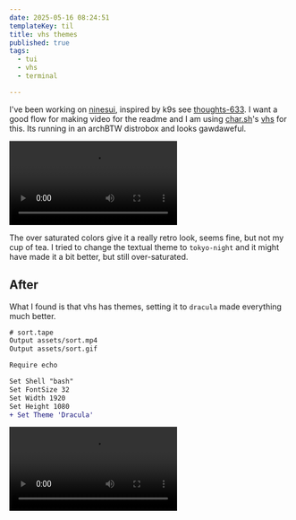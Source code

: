 ```yaml
---
date: 2025-05-16 08:24:51
templateKey: til
title: vhs themes
published: true
tags:
  - tui
  - vhs
  - terminal

---
```



I've been working on
[ninesui](https://github.com/WaylonWalker/ninesui/blob/main/README.md),
inspired by k9s see [thoughts-633](https://thoughts.waylonwalker.com/post/633).
I want a good flow for making video for the readme and I am using [char.sh](https://charm.sh/apps/)'s [vhs](https://github.com/charmbracelet/vhs) for this.
Its running in an archBTW distrobox and looks gawdaweful.

![sort.mp4](https://dropper.wayl.one/api/file/e86047ed-6881-43f7-8e3a-30411d51afaf.mp4)

The over saturated colors give it a really retro look, seems fine, but not my
cup of tea.  I tried to change the textual theme to `tokyo-night` and it might
have made it a bit better, but still over-saturated.

## After

What I found is that vhs has themes, setting it to `dracula` made everything much better.

``` diff
# sort.tape
Output assets/sort.mp4
Output assets/sort.gif

Require echo

Set Shell "bash"
Set FontSize 32
Set Width 1920
Set Height 1080
+ Set Theme 'Dracula'
```

![sort.mp4](https://dropper.wayl.one/api/file/ada8f04d-88ac-41c3-9983-d9e849cc13ad.mp4)
